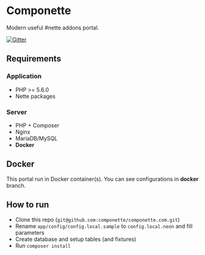 # Componette

Modern useful #nette addons portal.

[![Gitter](https://img.shields.io/gitter/room/componette/componette.svg)](https://gitter.im/componette)

## Requirements

### Application

* PHP >= 5.6.0
* Nette packages

### Server

* PHP + Composer
* Nginx
* MariaDB/MySQL
* **Docker**

## Docker

This portal run in Docker container(s). You can see configurations in **docker** branch.

## How to run

- Clone this repo (`git@github.com:componette/componette.com.git`)
- Rename `app/config/config.local.sample` to `config.local.neon` and fill parameters
- Create database and setup tables (and fixtures)
- Run `composer install`
